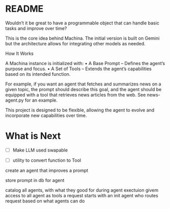 # README

Wouldn’t it be great to have a programmable object that can handle basic tasks and improve over time?

This is the core idea behind Machina. The initial version is built on Gemini but the architecture allows for integrating other models as needed.

How It Works

A Machina instance is initialized with:
	•	A Base Prompt – Defines the agent’s purpose and focus.
	•	A Set of Tools – Extends the agent’s capabilities based on its intended function.

For example, if you want an agent that fetches and summarizes news on a given topic, the prompt should describe this goal, and the agent should be equipped with a tool that retrieves news articles from the web. See news-agent.py for an example.

This project is designed to be flexible, allowing the agent to evolve and incorporate new capabilities over time.


# What is Next 

- [ ] Make LLM used swapable
- [ ] utility to convert function to Tool


create an agent that improves a prompt

store prompt in db for agent 



catalog all agents, with what they good for 
during agent exectuion givem access to all agent as tools 
a request starts with an init agent who routes request based on what agents can do 




